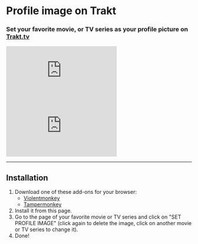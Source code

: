 # Profile image on Trakt

### Set your favorite movie, or TV series as your profile picture on [Trakt.tv](https://trakt.tv/)

[![Version](https://flat.badgen.net/runkit/iFelix18/userscript-version/Trakt-Userscripts/userscripts/meta/profile-image-on-trakt.meta.js)](#)
[![Size](https://flat.badgen.net/badgesize/normal/iFelix18/Trakt-Userscripts/master/userscripts\profile-image-on-trakt.user.js)](#)

---

## Installation

1. Download one of these add-ons for your browser:
    - [Violentmonkey](https://violentmonkey.github.io/)
    - [Tampermonkey](https://www.tampermonkey.net/)
2. Install it from this page.
3. Go to the page of your favorite movie or TV series and click on "SET PROFILE IMAGE" (click again to delete the image, click on another movie or TV series to change it).
4. Done!
